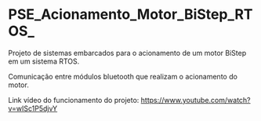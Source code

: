 # PSE_Acionamento_Motor_BiStep_RTOS_
Projeto de sistemas embarcados para o acionamento de um motor BiStep em um sistema RTOS.

Comunicação entre módulos bluetooth que realizam o acionamento do motor.

Link vídeo do funcionamento do projeto: https://www.youtube.com/watch?v=wISc1P5djvY
